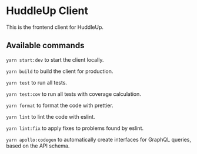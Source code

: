 # HuddleUp Client

This is the frontend client for HuddleUp.

## Available commands

`yarn start:dev` to start the client locally.

`yarn build` to build the client for production.

`yarn test` to run all tests.

`yarn test:cov` to run all tests with coverage calculation.

`yarn format` to format the code with prettier.

`yarn lint` to lint the code with eslint.

`yarn lint:fix` to apply fixes to problems found by eslint.

`yarn apollo:codegen` to automatically create interfaces for GraphQL queries, based on the API schema.

